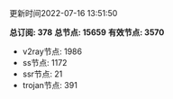 更新时间2022-07-16 13:51:50

**总订阅: 378**
**总节点: 15659**
**有效节点: 3570**
- v2ray节点: 1986
- ss节点: 1172
- ssr节点: 21
- trojan节点: 391
